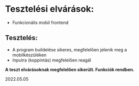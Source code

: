 # Tesztelési elvárások:
- Funkcionális mobil frontend

## Tesztelés:
- A program buildelése sikeres, megfelelően jelenik meg a mobilkészüléken
- Inputra (koppintás) megfelelően reagál

**A teszt elvárásoknak megfelelően sikerült. Funkciók rendben.**

2022.05.05
